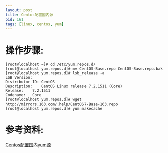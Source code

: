 ```yaml
---
layout: post
title: Centos配置国内源
pid: 161
tags: [linux, centos, yum]
---
```

# 操作步骤:

    [root@localhost ~]# cd /etc/yum.repos.d/
    [root@localhost yum.repos.d]# mv CentOS-Base.repo CentOS-Base.repo.bak
    [root@localhost yum.repos.d]# lsb_release -a
    LSB Version:	
    Distributor ID:	CentOS
    Description:	CentOS Linux release 7.2.1511 (Core) 
    Release:	7.2.1511
    Codename:	Core
    [root@localhost yum.repos.d]# wget http://mirrors.163.com/.help/CentOS7-Base-163.repo
    [root@localhost yum.repos.d]# yum makecache


# 参考资料: 

[Centos配置国内yum源](http://blog.chinaunix.net/uid-23683795-id-3477603.html)
